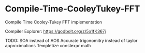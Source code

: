 # Compile-Time-CooleyTukey-FFT
Compile Time Cooley-Tukey FFT implementation

Compiler Explorer: https://godbolt.org/z/5o1fK367j

TODO:
SOA instead of AOS
Accurate trigonomitry instead of taylor approximations
Templetize constexpr math
